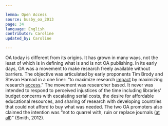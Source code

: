 ```yaml
---

lemma: Open Access
source: busby_oa_2013
page: 34
language: English
contributor: Caroline
updated_by: Caroline

---
```


OA today is different from its origins. It has grown in many ways, not the least of which is in defining what is and is not OA publishing. In its early days, OA was a movement to make research freely available without barriers. The objective was articulated by early proponents Tim Brody and Stevan Harnad in a one liner: “to maximize research <u>impact</u> by maximizing research <u>access</u>.” The movement was researcher based. It never was intended to respond to perceived injustices of the time including libraries’ budget concerns with escalating serial costs, the desire for affordable educational resources, and sharing of research with developing countries that could not afford to buy what was needed. The two OA promoters also claimed the intention was “not to quarrel with, ruin or replace journals (<u>at all</u>)” (Smith, 2012).
